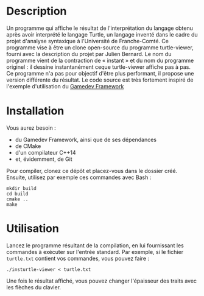 # Description
Un programme qui affiche le résultat de l'interprétation du langage obtenu après avoir interprété le langage Turtle, un langage inventé dans le cadre du projet d'analyse syntaxique à l'Université de Franche-Comté.
Ce programme vise à être un clone open-source du programme turtle-viewer, fourni avec la description du projet par Julien Bernard. Le nom du programme vient de la contraction de « instant » et du nom du programme originel : il dessine instantanément ceque turtle-viewer affiche pas à pas. Ce programme n'a pas pour objectif d'être plus performant, il propose une version différente du résultat.
Le code source est très fortement inspiré de l'exemple d'utilisation du [Gamedev Framework](http://gamedevframework.github.io/)

# Installation
Vous aurez besoin :
* du Gamedev Framework, ainsi que de ses dépendances
* de CMake
* d'un compilateur C++14
* et, évidemment, de Git

Pour compiler, clonez ce dépôt et placez-vous dans le dossier créé. Ensuite, utilisez par exemple ces commandes avec Bash :
```
mkdir build
cd build
cmake ..
make
```

# Utilisation
Lancez le programme résultant de la compilation, en lui fournissant les commandes à exécuter sur l'entrée standard. Par exemple, si le fichier `turtle.txt` contient vos commandes, vous pouvez faire :
```
./insturtle-viewer < turtle.txt
```

Une fois le résultat affiché, vous pouvez changer l'épaisseur des traits avec les flèches du clavier.
